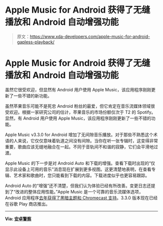 # Apple Music for Android 获得了无缝播放和 Android 自动增强功能

> 原文：<https://www.xda-developers.com/apple-music-for-android-gapless-playback/>

# Apple Music for Android 获得了无缝播放和 Android 自动增强功能

虽然它很受欢迎，但显然有 Android 用户使用 Apple Music，该应用程序刚刚更新了一些不错的新功能。

虽然苹果音乐可能不是死忠 Android 粉丝的最爱，但它肯定在音乐流媒体领域很受欢迎。根据一家研究公司的估计，苹果音乐的市场份额仅次于 T2 的 Spotify。显然，有 Android 用户使用 Apple Music，该应用程序刚刚更新了一些不错的功能。

Apple Music v3.3.0 for Android 增加了无间隙音乐播放。对于那些不熟悉这个术语的人来说，它仅仅意味着轨道之间没有间隙。当你在听一张专辑时，这变得非常重要，歌曲应该无缝地融合在一起。不同于音轨间不和谐的寂静，它们会平滑地过渡。

Apple Music 的下一步是对 Android Auto 和下载的增强。查看下载时出现的“仅显示此设备上可用的音乐”消息现在扩展到更多视图。这更清楚地表明，在查看专辑、艺术家和歌曲时，您只能看到下载的内容。下载进度似乎也更容易跟踪。

Android Auto 的“增强”还不清楚，但我们认为体验已经有所改善。变更日志还提到了“改进的整体应用性能。”Apple Music 是一个可靠的音乐流媒体选项，Android 应用程序[去年获得了黑暗主题和 Chromecast 支持](https://www.xda-developers.com/apple-music-android-dark-mode-live-lyrics-chromecast-support/)。3.3.0 版本现在已经在谷歌 Play 商店推出。

* * *

**Via: [安卓警察](https://www.androidpolice.com/2020/06/25/apple-music-gets-gapless-playback-on-android-apk-download/)**